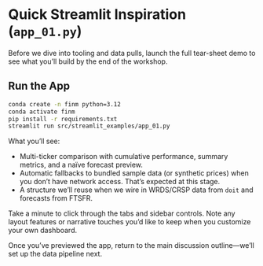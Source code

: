 # Quick Streamlit Inspiration (`app_01.py`)

Before we dive into tooling and data pulls, launch the full tear-sheet demo to see what you’ll build by the end of the workshop.

## Run the App
```bash
conda create -n finm python=3.12
conda activate finm
pip install -r requirements.txt
streamlit run src/streamlit_examples/app_01.py
```

What you’ll see:
- Multi-ticker comparison with cumulative performance, summary metrics, and a naïve forecast preview.
- Automatic fallbacks to bundled sample data (or synthetic prices) when you don’t have network access. That’s expected at this stage.
- A structure we’ll reuse when we wire in WRDS/CRSP data from `doit` and forecasts from FTSFR.

Take a minute to click through the tabs and sidebar controls. Note any layout features or narrative touches you’d like to keep when you customize your own dashboard.

Once you’ve previewed the app, return to the main discussion outline—we’ll set up the data pipeline next.
